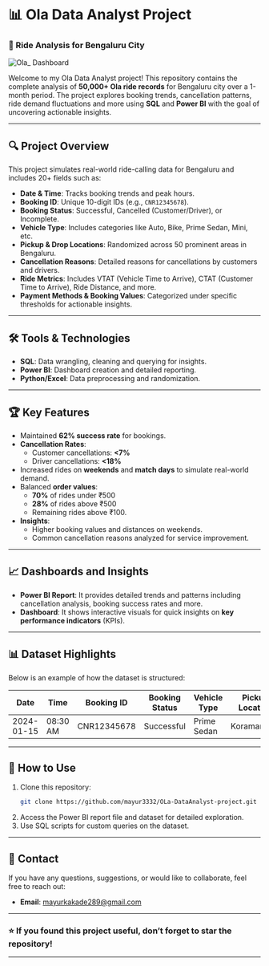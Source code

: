 # 📊 Ola Data Analyst Project  
### 🚖 Ride Analysis for Bengaluru City  

![Ola_ Dashboard](https://github.com/user-attachments/assets/dd61df56-f7b2-46d2-ab25-8bfe4fc020a4)



Welcome to my Ola Data Analyst project! This repository contains the complete analysis of **50,000+ Ola ride records** for Bengaluru city over a 1-month period. The project explores booking trends, cancellation patterns, ride demand fluctuations and more using **SQL** and **Power BI** with the goal of uncovering actionable insights.  

---

## 🔍 **Project Overview**  
This project simulates real-world ride-calling data for Bengaluru and includes 20+ fields such as:  
- **Date & Time**: Tracks booking trends and peak hours.  
- **Booking ID**: Unique 10-digit IDs (e.g., `CNR12345678`).  
- **Booking Status**: Successful, Cancelled (Customer/Driver), or Incomplete.  
- **Vehicle Type**: Includes categories like Auto, Bike, Prime Sedan, Mini, etc.  
- **Pickup & Drop Locations**: Randomized across 50 prominent areas in Bengaluru.  
- **Cancellation Reasons**: Detailed reasons for cancellations by customers and drivers.  
- **Ride Metrics**: Includes VTAT (Vehicle Time to Arrive), CTAT (Customer Time to Arrive), Ride Distance, and more.  
- **Payment Methods & Booking Values**: Categorized under specific thresholds for actionable insights.  

---

## 🛠️ **Tools & Technologies**  
- **SQL**: Data wrangling, cleaning and querying for insights.  
- **Power BI**: Dashboard creation and detailed reporting.  
- **Python/Excel**: Data preprocessing and randomization.  

---

## 🏆 **Key Features**  
- Maintained **62% success rate** for bookings.  
- **Cancellation Rates**:  
  - Customer cancellations: **<7%**  
  - Driver cancellations: **<18%**  
- Increased rides on **weekends** and **match days** to simulate real-world demand.  
- Balanced **order values**:  
  - **70%** of rides under ₹500  
  - **28%** of rides above ₹500  
  - Remaining rides above ₹100.  
- **Insights**:  
  - Higher booking values and distances on weekends.  
  - Common cancellation reasons analyzed for service improvement.  

---

## 📈 **Dashboards and Insights**  
- **Power BI Report**: It provides detailed trends and patterns including cancellation analysis, booking success rates and more.  
- **Dashboard**: It shows interactive visuals for quick insights on **key performance indicators** (KPIs).  

---

## 📊 **Dataset Highlights**  
Below is an example of how the dataset is structured:  

| **Date** | **Time** | **Booking ID** | **Booking Status** | **Vehicle Type** | **Pickup Location** | **Drop Location** | **Booking Value** | **Payment Method** |  
|----------|----------|----------------|---------------------|-------------------|----------------------|-------------------|-------------------|--------------------|  
| 2024-01-15 | 08:30 AM | CNR12345678 | Successful | Prime Sedan | Koramangala | Whitefield | ₹480 | Online |  

---

## 🚀 **How to Use**  
1. Clone this repository:  
   ```bash  
   git clone https://github.com/mayur3332/OLa-DataAnalyst-project.git  
   ```  
2. Access the Power BI report file and dataset for detailed exploration.  
3. Use SQL scripts for custom queries on the dataset.  

---

## 📧 **Contact**  
If you have any questions, suggestions, or would like to collaborate, feel free to reach out:  
- **Email**: mayurkakade289@gmail.com


---

### ⭐ **If you found this project useful, don’t forget to star the repository!**  

--- 
